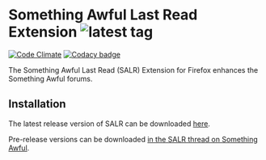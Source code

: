 # Something Awful Last Read Extension ![latest tag](https://img.shields.io/github/tag/astral-sa/salr.svg)
[![Code Climate](https://codeclimate.com/github/astral-sa/salr/badges/gpa.svg)](https://codeclimate.com/github/astral-sa/salr) [![Codacy badge](https://www.codacy.com/project/badge/42e5adfab4b24dfab994e6e0bd0d023f)](https://www.codacy.com/app/astral-sa/salr)

The Something Awful Last Read (SALR) Extension for Firefox enhances the Something Awful forums.

## Installation

The latest release version of SALR can be downloaded [here](https://github.com/astral-sa/salr/raw/master/salastread.xpi).

Pre-release versions can be downloaded [in the SALR thread on Something Awful](http://forums.somethingawful.com/showthread.php?threadid=2571027&goto=lastpost).
